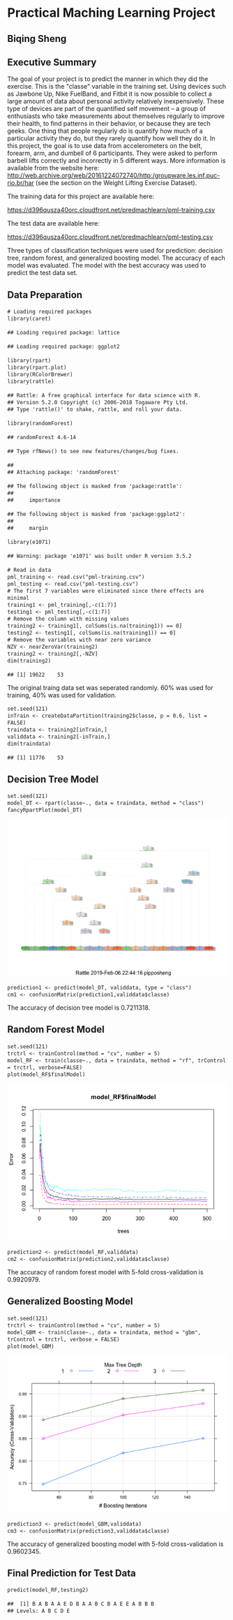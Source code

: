 Practical Maching Learning Project
==================================

Biqing Sheng
------------

Executive Summary
-----------------

The goal of your project is to predict the manner in which they did the
exercise. This is the "classe" variable in the training set. Using
devices such as Jawbone Up, Nike FuelBand, and Fitbit it is now possible
to collect a large amount of data about personal activity relatively
inexpensively. These type of devices are part of the quantified self
movement – a group of enthusiasts who take measurements about themselves
regularly to improve their health, to find patterns in their behavior,
or because they are tech geeks. One thing that people regularly do is
quantify how much of a particular activity they do, but they rarely
quantify how well they do it. In this project, the goal is to use data
from accelerometers on the belt, forearm, arm, and dumbell of 6
participants. They were asked to perform barbell lifts correctly and
incorrectly in 5 different ways. More information is available from the
website here:
<http://web.archive.org/web/20161224072740/http:/groupware.les.inf.puc-rio.br/har>
(see the section on the Weight Lifting Exercise Dataset).

The training data for this project are available here:

<https://d396qusza40orc.cloudfront.net/predmachlearn/pml-training.csv>

The test data are available here:

<https://d396qusza40orc.cloudfront.net/predmachlearn/pml-testing.csv>

Three types of classification techniques were used for prediction:
decision tree, random forest, and generalized boosting model. The
accuracy of each model was evaluated. The model with the best accuracy
was used to predict the test data set.

Data Preparation
----------------

    # Loading required packages
    library(caret)

    ## Loading required package: lattice

    ## Loading required package: ggplot2

    library(rpart)
    library(rpart.plot)
    library(RColorBrewer)
    library(rattle)

    ## Rattle: A free graphical interface for data science with R.
    ## Version 5.2.0 Copyright (c) 2006-2018 Togaware Pty Ltd.
    ## Type 'rattle()' to shake, rattle, and roll your data.

    library(randomForest)

    ## randomForest 4.6-14

    ## Type rfNews() to see new features/changes/bug fixes.

    ## 
    ## Attaching package: 'randomForest'

    ## The following object is masked from 'package:rattle':
    ## 
    ##     importance

    ## The following object is masked from 'package:ggplot2':
    ## 
    ##     margin

    library(e1071)

    ## Warning: package 'e1071' was built under R version 3.5.2

    # Read in data
    pml_training <- read.csv("pml-training.csv")
    pml_testing <- read.csv("pml-testing.csv")
    # The first 7 variables were eliminated since there effects are minimal
    training1 <- pml_training[,-c(1:7)]
    testing1 <- pml_testing[,-c(1:7)]
    # Remove the column with missing values
    training2 <- training1[, colSums(is.na(training1)) == 0]
    testing2 <- testing1[, colSums(is.na(training1)) == 0]
    # Remove the variables with near zero variance
    NZV <- nearZeroVar(training2)
    training2 <- training2[,-NZV]
    dim(training2)

    ## [1] 19622    53

The original traing data set was seperated randomly. 60% was used for
training, 40% was used for validation.

    set.seed(121)
    inTrain <- createDataPartition(training2$classe, p = 0.6, list = FALSE)
    traindata <- training2[inTrain,]
    validdata <- training2[-inTrain,]
    dim(traindata)

    ## [1] 11776    53

Decision Tree Model
-------------------

    set.seed(121)
    model_DT <- rpart(classe~., data = traindata, method = "class")
    fancyRpartPlot(model_DT)

![](PMLproject_files/figure-markdown_strict/DTmodel-1.png)

    prediction1 <- predict(model_DT, validdata, type = "class")
    cm1 <- confusionMatrix(prediction1,validdata$classe)

The accuracy of decision tree model is 0.7211318.

Random Forest Model
-------------------

    set.seed(121)
    trctrl <- trainControl(method = "cv", number = 5)
    model_RF <- train(classe~., data = traindata, method = "rf", trControl = trctrl, verbose=FALSE)
    plot(model_RF$finalModel)

![](PMLproject_files/figure-markdown_strict/RFmodel-1.png)

    prediction2 <- predict(model_RF,validdata)
    cm2 <- confusionMatrix(prediction2,validdata$classe)

The accuracy of random forest model with 5-fold cross-validation is
0.9920979.

Generalized Boosting Model
--------------------------

    set.seed(121)
    trctrl <- trainControl(method = "cv", number = 5)
    model_GBM <- train(classe~., data = traindata, method = "gbm", trControl = trctrl, verbose = FALSE)
    plot(model_GBM)

![](PMLproject_files/figure-markdown_strict/GBMmodel-1.png)

    prediction3 <- predict(model_GBM,validdata)
    cm3 <- confusionMatrix(prediction3,validdata$classe)

The accuracy of generalized boosting model with 5-fold cross-validation
is 0.9602345.

Final Prediction for Test Data
------------------------------

    predict(model_RF,testing2)

    ##  [1] B A B A A E D B A A B C B A E E A B B B
    ## Levels: A B C D E
